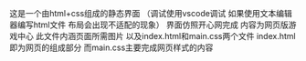 这是一个由html+css组成的静态界面
（调试使用vscode调试
如果使用文本编辑器编写html文件
布局会出现不适配的现象）
界面仿照开心网完成
内容为网页版游戏中心
此文件内涵页面所需图片
以及index.html和main.css两个文件
index.html即为网页的组成部分
而main.css主要完成网页样式的内容

